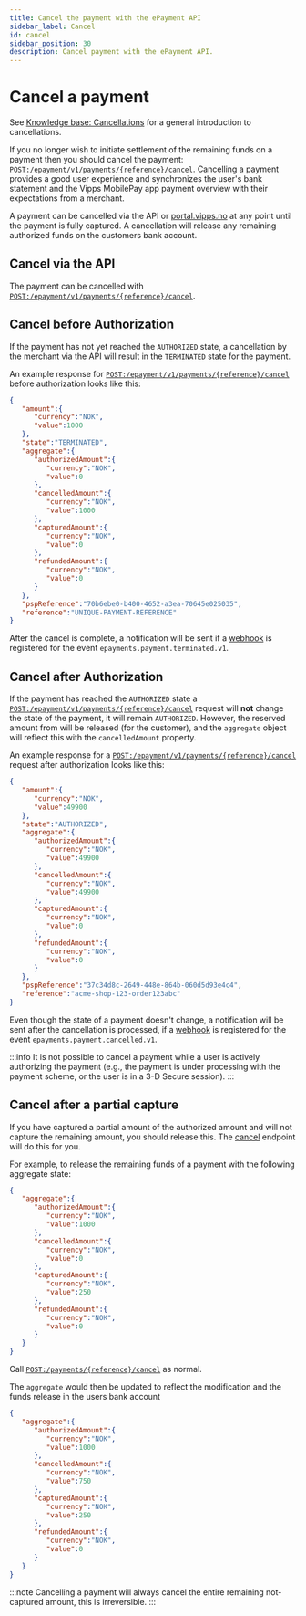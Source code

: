 ```yaml
---
title: Cancel the payment with the ePayment API
sidebar_label: Cancel
id: cancel
sidebar_position: 30
description: Cancel payment with the ePayment API.
---
```



# Cancel a payment

See
[Knowledge base: Cancellations](https://developer.vippsmobilepay.com/docs/common-topics/cancel)
for a general introduction to cancellations.

If you no longer wish to initiate settlement of the remaining funds on a payment
then you should cancel the payment:
[`POST:/epayment/v1/payments/{reference}/cancel`][cancel-payment-endpoint].
Cancelling a payment provides a good user experience and synchronizes
the user's bank statement and the Vipps MobilePay app payment overview with their expectations from
a merchant.

A payment can be cancelled via the API or
[portal.vipps.no](https://portal.vipps.no)
at any point until the payment is fully captured. A cancellation will release any remaining authorized
funds on the customers bank account.

## Cancel via the API

The payment can be cancelled with
[`POST:/epayment/v1/payments/{reference}/cancel`][cancel-payment-endpoint].

## Cancel before Authorization

If the payment has not yet reached the `AUTHORIZED` state, a cancellation by the
merchant via the API will result in the `TERMINATED` state for the payment.

An example response for
[`POST:/epayment/v1/payments/{reference}/cancel`][cancel-payment-endpoint]
before authorization looks like this:

```json
{
   "amount":{
      "currency":"NOK",
      "value":1000
   },
   "state":"TERMINATED",
   "aggregate":{
      "authorizedAmount":{
         "currency":"NOK",
         "value":0
      },
      "cancelledAmount":{
         "currency":"NOK",
         "value":1000
      },
      "capturedAmount":{
         "currency":"NOK",
         "value":0
      },
      "refundedAmount":{
         "currency":"NOK",
         "value":0
      }
   },
   "pspReference":"70b6ebe0-b400-4652-a3ea-70645e025035",
   "reference":"UNIQUE-PAYMENT-REFERENCE"
}
```

After the cancel is complete, a notification will be sent if a
[webhook](../features/webhooks.md) is registered for the event
`epayments.payment.terminated.v1`.

## Cancel after Authorization

If the payment has reached the `AUTHORIZED` state a
[`POST:/epayment/v1/payments/{reference}/cancel`][cancel-payment-endpoint]
request will **not** change the state of the payment, it will remain `AUTHORIZED`.
However, the reserved amount from will be released (for the customer), and the `aggregate`
object will reflect this with the `cancelledAmount` property.

An example response for a
[`POST:/epayment/v1/payments/{reference}/cancel`][cancel-payment-endpoint]
request after authorization looks like this:

```json
{
   "amount":{
      "currency":"NOK",
      "value":49900
   },
   "state":"AUTHORIZED",
   "aggregate":{
      "authorizedAmount":{
         "currency":"NOK",
         "value":49900
      },
      "cancelledAmount":{
         "currency":"NOK",
         "value":49900
      },
      "capturedAmount":{
         "currency":"NOK",
         "value":0
      },
      "refundedAmount":{
         "currency":"NOK",
         "value":0
      }
   },
   "pspReference":"37c34d8c-2649-448e-864b-060d5d93e4c4",
   "reference":"acme-shop-123-order123abc"
}
```

Even though the state of a payment doesn't change, a notification will be sent
after the cancellation is processed, if a
[webhook](../features/webhooks.md) is registered for the event
`epayments.payment.cancelled.v1`.

:::info
It is not possible to cancel a payment while a user is actively authorizing the
payment (e.g., the payment is under processing with the payment scheme, or the
user is in a 3-D Secure session).
:::

## Cancel after a partial capture

If you have captured a partial amount of the authorized amount and will not
capture the remaining amount, you should release this.
The [cancel](https://developer.vippsmobilepay.com/api/epayment/#tag/AdjustPayments/operation/cancelPayment) endpoint will
do this for you.

For example, to release the remaining funds of a payment with the
following aggregate state:

```json
{
   "aggregate":{
      "authorizedAmount":{
         "currency":"NOK",
         "value":1000
      },
      "cancelledAmount":{
         "currency":"NOK",
         "value":0
      },
      "capturedAmount":{
         "currency":"NOK",
         "value":250
      },
      "refundedAmount":{
         "currency":"NOK",
         "value":0
      }
   }
}
```

Call
[`POST:/payments/{reference}/cancel`][cancel-payment-endpoint]
as normal.

The `aggregate` would then be updated to reflect the modification and the funds
release in the users bank account

```json
{
   "aggregate":{
      "authorizedAmount":{
         "currency":"NOK",
         "value":1000
      },
      "cancelledAmount":{
         "currency":"NOK",
         "value":750
      },
      "capturedAmount":{
         "currency":"NOK",
         "value":250
      },
      "refundedAmount":{
         "currency":"NOK",
         "value":0
      }
   }
}
```

:::note
Cancelling a payment will always cancel the entire remaining not-captured amount,
this is irreversible.
:::

[cancel-payment-endpoint]: https://developer.vippsmobilepay.com/api/epayment#tag/AdjustPayments/operation/cancelPayment
